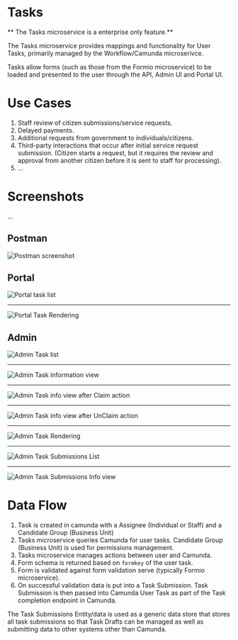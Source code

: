 # Tasks

** The Tasks microservice is a enterprise only feature.**

The Tasks microservice provides mappings and functionality for User Tasks, primarily managed by the Workflow/Camunda microserivce.

Tasks allow forms (such as those from the Formio microservice) to be loaded and presented to the user through the API, Admin UI and Portal UI.

# Use Cases

1. Staff review of citizen submissions/service requests.
1. Delayed payments.
1. Additional requests from government to individuals/citizens.
1. Third-party interactions that occur after initial service request submission. (Citizen starts a request, but it requires the review and approval from another citizen before it is sent to staff for processing).
1. ...


# Screenshots

...

## Postman

![Postman screenshot](resources/Postman-Tasks.png)

## Portal

![Portal task list](resources/Portal-Task_List.png)

---

![Portal Task Rendering](resources/Portal-Task-Form.png)

## Admin

![Admin Task list](resources/Admin-Task_List.png)

---

![Admin Task information view](resources/Admin-Task-info_view.png)

---

![Admin Task info view after Claim action](resources/Admin-Task-info_view_claim.png)

---

![Admin Task info view after UnClaim action](resources/Admin-Task-info_view_unclaim.png)

---

![Admin Task Rendering](resources/Admin-Task-Form.png)

---

![Admin Task Submissions List](resources/Admin-Task_Submissions_List.png)

---

![Admin Task Submissions Info view](resources/Admin-Task_Submission_info_view.png)


# Data Flow

1. Task is created in camunda with a Assignee (Individual or Staff) and a Candidate Group (Business Unit)
1. Tasks microservice queries Camunda for user tasks.  Candidate Group (Business Unit) is used for permissions management.
1. Tasks microservice manages actions between user and Camunda.
1. Form schema is returned based on `formkey` of the user task.
1. Form is validated against form validation serve (typically Formio microservice).
1. On successful validation data is put into a Task Submission.  Task Submission is then passed into Camunda User Task as part of the Task completion endpoint in Camunda.

The Task Submissions Entity/data is used as a generic data store that stores all task submissions so that Task Drafts can be managed as well as submitting data to other systems other than Camunda.